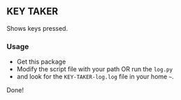 ## KEY TAKER
Shows keys pressed.

### Usage
- Get this package
- Modify the script file with your path OR run the `log.py`
- and look for the `KEY-TAKER-log.log` file in your home `~`.

Done!